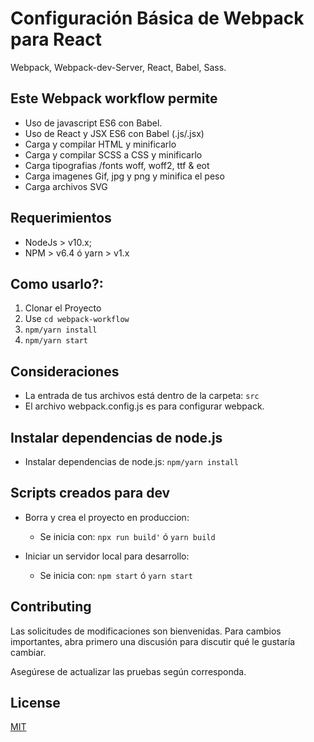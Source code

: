 # Configuración Básica de Webpack para React
  Webpack, Webpack-dev-Server, React, Babel, Sass.

## Este Webpack workflow permite
- Uso de javascript ES6 con Babel.
- Uso de React y JSX ES6 con Babel (.js/.jsx)
- Carga y compilar HTML y minificarlo
- Carga y compilar SCSS a CSS y minificarlo
- Carga tipografias /fonts woff, woff2, ttf & eot
- Carga imagenes Gif, jpg y png y minifica el peso
- Carga archivos SVG

## Requerimientos

- NodeJs > v10.x;
- NPM > v6.4 ó yarn > v1.x

## Como usarlo?:

1. Clonar el Proyecto
2. Use ``cd webpack-workflow``
3. ``npm/yarn install``
4. ``npm/yarn start``

## Consideraciones
- La entrada de tus archivos está dentro de la carpeta: `src`
- El archivo webpack.config.js es para configurar webpack.

## Instalar dependencias de node.js
- Instalar dependencias de node.js: `npm/yarn install`

## Scripts creados para dev
- Borra y crea el proyecto en produccion:
  - Se inicia con:  `npx run build'` ó `yarn build`

- Iniciar un servidor local para desarrollo:
  - Se inicia con: `npm start` ó `yarn start`

## Contributing
Las solicitudes de modificaciones son bienvenidas. Para cambios importantes, abra primero una discusión para discutir qué le gustaría cambiar.

Asegúrese de actualizar las pruebas según corresponda.

## License
[MIT](https://choosealicense.com/licenses/mit/)